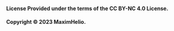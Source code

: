 #### License Provided under the terms of the CC BY-NC 4.0 License.

#### Copyright © 2023 MaximHelio.
